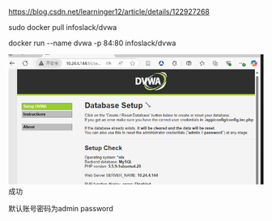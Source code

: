 <!--
 * @Author: coffeecat
 * @Date: 2025-03-06 15:52:15
 * @LastEditors: Do not edit
 * @LastEditTime: 2025-03-06 16:03:38
-->
https://blog.csdn.net/learninger12/article/details/122927268


sudo docker pull infoslack/dvwa


docker run --name dvwa  -p 84:80 infoslack/dvwa

![alt text](assets/docker配置dvwa/image.png)
成功

默认账号密码为admin  password